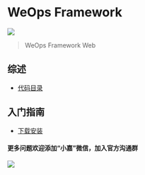 # WeOps Framework
![](https://wedoc.canway.net/imgs/img/嘉为蓝鲸.jpg)

> WeOps Framework Web

## 综述
* [代码目录](docs/use.md)

## 入门指南
* [下载安装](docs/install.md)

#### 更多问题欢迎添加“小嘉”微信，加入官方沟通群
![](https://wedoc.canway.net/imgs/img/小嘉.jpg)


